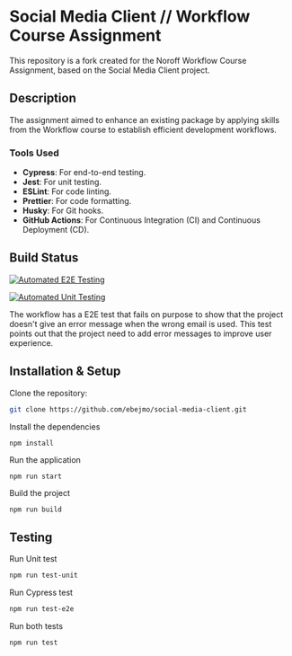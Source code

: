 # Social Media Client // Workflow Course Assignment

This repository is a fork created for the Noroff Workflow Course Assignment, based on the Social Media Client project.

## Description

The assignment aimed to enhance an existing package by applying skills from the Workflow course to establish efficient development workflows.

### Tools Used

- **Cypress**: For end-to-end testing.
- **Jest**: For unit testing.
- **ESLint**: For code linting.
- **Prettier**: For code formatting.
- **Husky**: For Git hooks.
- **GitHub Actions**: For Continuous Integration (CI) and Continuous Deployment (CD).

## Build Status

[![Automated E2E Testing](https://github.com/ebejmo/social-media-client/actions/workflows/e2e-test.yml/badge.svg)](https://github.com/ebejmo/social-media-client/actions/workflows/e2e-test.yml)

[![Automated Unit Testing](https://github.com/ebejmo/social-media-client/actions/workflows/unit-test.yml/badge.svg)](https://github.com/ebejmo/social-media-client/actions/workflows/unit-test.yml)

The workflow has a E2E test that fails on purpose to show that the project doesn't give an error message when the wrong email is used. This test points out that the project need to add error messages to improve user experience. 

## Installation & Setup

Clone the repository:

```bash
git clone https://github.com/ebejmo/social-media-client.git
```

Install the dependencies

```bash
npm install
```

Run the application

```bas
npm run start
```

Build the project
```bas
npm run build
```

## Testing

Run Unit test

```bash
npm run test-unit
```

Run Cypress test

```bash
npm run test-e2e
```

Run both tests

```bash
npm run test
```
